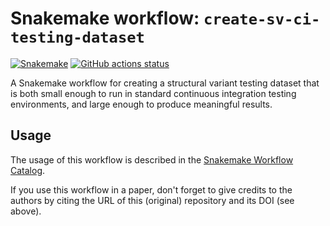 # Snakemake workflow: `create-sv-ci-testing-dataset`

[![Snakemake](https://img.shields.io/badge/snakemake-≥6.3.0-brightgreen.svg)](https://snakemake.github.io)
[![GitHub actions status](https://github.com/dlaehnemann/create-sv-ci-testing-dataset/workflows/Tests/badge.svg?branch=main)](https://github.com/dlaehnemann/create-sv-ci-testing-dataset/actions?query=branch%3Amain+workflow%3ATests)


A Snakemake workflow for creating a structural variant testing dataset that is both small enough to run in standard continuous integration testing environments, and large enough to produce meaningful results.


## Usage

The usage of this workflow is described in the [Snakemake Workflow Catalog](https://snakemake.github.io/snakemake-workflow-catalog/?usage=dlaehnemann%2Fcreate-sv-ci-testing-dataset).

If you use this workflow in a paper, don't forget to give credits to the authors by citing the URL of this (original) repository and its DOI (see above).